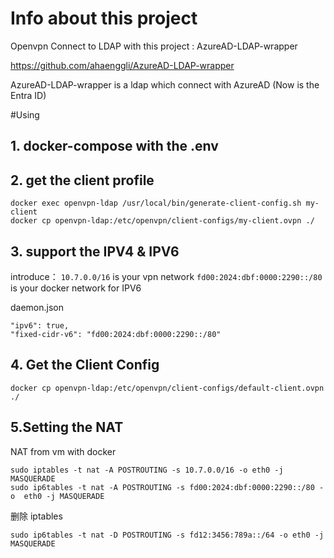 # Info about this project

Openvpn Connect to LDAP with this project : AzureAD-LDAP-wrapper

https://github.com/ahaenggli/AzureAD-LDAP-wrapper

AzureAD-LDAP-wrapper is a ldap which connect with AzureAD (Now is the Entra ID)

#Using

## 1. docker-compose  with the .env

## 2. get the client profile
```
docker exec openvpn-ldap /usr/local/bin/generate-client-config.sh my-client
docker cp openvpn-ldap:/etc/openvpn/client-configs/my-client.ovpn ./
```

## 3. support the IPV4 & IPV6

introduce：
`10.7.0.0/16`  is your vpn network
`fd00:2024:dbf:0000:2290::/80` is your docker network for IPV6

daemon.json
```
"ipv6": true,
"fixed-cidr-v6": "fd00:2024:dbf:0000:2290::/80"

```

## 4. Get the Client Config
```
docker cp openvpn-ldap:/etc/openvpn/client-configs/default-client.ovpn ./
```

## 5.Setting the NAT
NAT from vm with docker
```
sudo iptables -t nat -A POSTROUTING -s 10.7.0.0/16 -o eth0 -j MASQUERADE
sudo ip6tables -t nat -A POSTROUTING -s fd00:2024:dbf:0000:2290::/80 -o  eth0 -j MASQUERADE
```
删除 iptables
```
sudo ip6tables -t nat -D POSTROUTING -s fd12:3456:789a::/64 -o eth0 -j MASQUERADE
```



